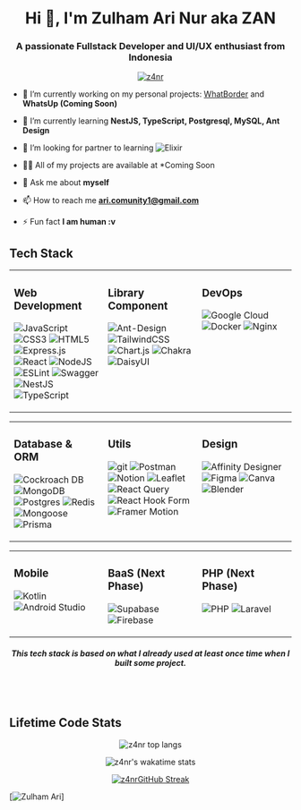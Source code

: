 <h1 align="center">Hi 👋, I'm Zulham Ari Nur aka ZAN</h1>
<h3 align="center">A passionate Fullstack Developer and UI/UX enthusiast from Indonesia</h3>

<p align="center"> <a href="https://github.com/ryo-ma/github-profile-trophy"><img src="https://github-profile-trophy.vercel.app/?username=z4nr&column=5" alt="z4nr" /></a> </p>

- 🔭 I’m currently working on my personal projects: [WhatBorder](https://github.com/Z4nR/WhatBorder) and **WhatsUp (Coming Soon)**

- 🌱 I’m currently learning **NestJS, TypeScript, Postgresql, MySQL, Ant Design**

- 👯 I’m looking for partner to learning ![Elixir](https://img.shields.io/badge/elixir-%234B275F.svg?style=for-the-badge&logo=elixir&logoColor=white) 

- 👨‍💻 All of my projects are available at *Coming Soon

- 💬 Ask me about **myself**

- 📫 How to reach me **ari.comunity1@gmail.com**

- ⚡ Fun fact **I am human :v**

## Tech Stack

<div align="center">
<table><tr><td valign="top" width="33%">

### Web Development

![JavaScript](https://img.shields.io/badge/javascript-%23323330.svg?style=for-the-badge&logo=javascript&logoColor=%23F7DF1E) ![CSS3](https://img.shields.io/badge/css3-%231572B6.svg?style=for-the-badge&logo=css3&logoColor=white) ![HTML5](https://img.shields.io/badge/html5-%23E34F26.svg?style=for-the-badge&logo=html5&logoColor=white) ![Express.js](https://img.shields.io/badge/express.js-%23404d59.svg?style=for-the-badge&logo=express&logoColor=%2361DAFB) ![React](https://img.shields.io/badge/react-%2320232a.svg?style=for-the-badge&logo=react&logoColor=%2361DAFB) ![NodeJS](https://img.shields.io/badge/node.js-6DA55F?style=for-the-badge&logo=node.js&logoColor=white) ![ESLint](https://img.shields.io/badge/ESLint-4B3263?style=for-the-badge&logo=eslint&logoColor=white) ![Swagger](https://img.shields.io/badge/-Swagger-%23Clojure?style=for-the-badge&logo=swagger&logoColor=white) ![NestJS](https://img.shields.io/badge/nestjs-%23E0234E.svg?style=for-the-badge&logo=nestjs&logoColor=white) ![TypeScript](https://img.shields.io/badge/typescript-%23007ACC.svg?style=for-the-badge&logo=typescript&logoColor=white)

</td><td valign="top" width="33%">

### Library Component

![Ant-Design](https://img.shields.io/badge/-AntDesign-%230170FE?style=for-the-badge&logo=ant-design&logoColor=white) ![TailwindCSS](https://img.shields.io/badge/tailwindcss-%2338B2AC.svg?style=for-the-badge&logo=tailwind-css&logoColor=white) ![Chart.js](https://img.shields.io/badge/chart.js-F5788D.svg?style=for-the-badge&logo=chart.js&logoColor=white) ![Chakra](https://img.shields.io/badge/chakra-%234ED1C5.svg?style=for-the-badge&logo=chakraui&logoColor=white) ![DaisyUI](https://img.shields.io/badge/daisy%20UI-daisyUI?style=for-the-badge&logo=daisyUI&logoColor=white&color=%235A0EF8)

</td><td valign="top" width="33%">

### DevOps

![Google Cloud](https://img.shields.io/badge/Google%20Cloud-%234285F4.svg?style=for-the-badge&logo=google-cloud&logoColor=white) ![Docker](https://img.shields.io/badge/docker-%230db7ed.svg?style=for-the-badge&logo=docker&logoColor=white) ![Nginx](https://img.shields.io/badge/nginx-%23009639.svg?style=for-the-badge&logo=nginx&logoColor=white)

</td></tr></table>
</div>

<div align="center">
<table><tr><td valign="top" width="33%">

### Database & ORM

![Cockroach DB](https://img.shields.io/badge/cockroach-labs?style=for-the-badge&logo=cockroachlabs&logoColor=white&color=%236933FF) ![MongoDB](https://img.shields.io/badge/MongoDB-%234ea94b.svg?style=for-the-badge&logo=mongodb&logoColor=white) ![Postgres](https://img.shields.io/badge/postgresql-%23316192.svg?style=for-the-badge&logo=postgresql&logoColor=white) ![Redis](https://img.shields.io/badge/redis-%23DD0031.svg?style=for-the-badge&logo=redis&logoColor=white) ![Mongoose](https://img.shields.io/badge/mongoose-Mongoose?style=for-the-badge&logo=mongoose&logoColor=white&color=%23880000
) ![Prisma](https://img.shields.io/badge/prisma-Prisma?style=for-the-badge&logo=prisma&color=%232D3748
)

</td><td valign="top" width="33%">

### Utils

![git](https://img.shields.io/badge/git-GIT?style=for-the-badge&logo=git&logoColor=white&color=%23F05032
) ![Postman](https://img.shields.io/badge/Postman-FF6C37?style=for-the-badge&logo=postman&logoColor=white) ![Notion](https://img.shields.io/badge/Notion-%23000000.svg?style=for-the-badge&logo=notion&logoColor=white) ![Leaflet](https://img.shields.io/badge/leaflet-Lealfet?style=for-the-badge&logo=leaflet&color=%23199900
) ![React Query](https://img.shields.io/badge/react_query-React_Query?style=for-the-badge&logo=react%20query&logoColor=white&color=%23FF4154
) ![React Hook Form](https://img.shields.io/badge/react%20hook%20form-React%20Hook%20Form?style=for-the-badge&logo=react%20hook%20form&logoColor=white&color=%23EC5990) ![Framer Motion](https://img.shields.io/badge/Framer_Motion-Framer_Motion?style=for-the-badge&logo=framer&color=%230055FF)

</td><td valign="top" width="33%">

### Design

![Affinity Designer](https://img.shields.io/badge/affinity_desginer-%231B72BE.svg?style=for-the-badge&logo=affinity-designer&logoColor=white) ![Figma](https://img.shields.io/badge/figma-%23F24E1E.svg?style=for-the-badge&logo=figma&logoColor=white) ![Canva](https://img.shields.io/badge/Canva-%2300C4CC.svg?style=for-the-badge&logo=Canva&logoColor=white) ![Blender](https://img.shields.io/badge/blender-%23F5792A.svg?style=for-the-badge&logo=blender&logoColor=white)

</td></tr></table>
</div>

<div align="center">
<table width="100vw"><tr><td valign="top" width="33%">

### Mobile

![Kotlin](https://img.shields.io/badge/kotlin-%230095D5.svg?style=for-the-badge&logo=kotlin&logoColor=white) ![Android Studio](https://img.shields.io/badge/android-android?style=for-the-badge&logo=android%20studio&logoColor=%233DDC84&color=darkgreen)

</td><td valign="top" width="33%">

### BaaS (Next Phase)

![Supabase](https://img.shields.io/badge/Supabase-3ECF8E?style=for-the-badge&logo=supabase&logoColor=white) ![Firebase](https://img.shields.io/badge/firebase-%23039BE5.svg?style=for-the-badge&logo=firebase)

</td><td valign="top" width="33%">

### PHP (Next Phase)

![PHP](https://img.shields.io/badge/php-%23777BB4.svg?style=for-the-badge&logo=php&logoColor=white) ![Laravel](https://img.shields.io/badge/laravel-%23FF2D20.svg?style=for-the-badge&logo=laravel&logoColor=white)

</td></tr></table>
</div>

<h5 align="center">This tech stack is based on what I already used at least once time when I built some project.</h5>

<br/>
<br/>

## Lifetime Code Stats

<p align="center"><img align="center" src="https://github-readme-stats.vercel.app/api/top-langs?username=z4nr&show_icons=true&locale=en&layout=compact" alt="z4nr top langs" /></p>
<p align="center"><img align="center" src="https://github-readme-stats.vercel.app/api/wakatime?username=z4nr&layout=compact&range=last_7_days" alt="z4nr's wakatime stats"/></p>

<p align="center"><a href="https://git.io/streak-stats"><img src="https://streak-stats.demolab.com?user=z4nr" alt=" z4nrGitHub Streak" /></a></p>

[![Zulham Ari](https://github-readme-activity-graph.vercel.app/graph?username=z4nr&theme=view)]

